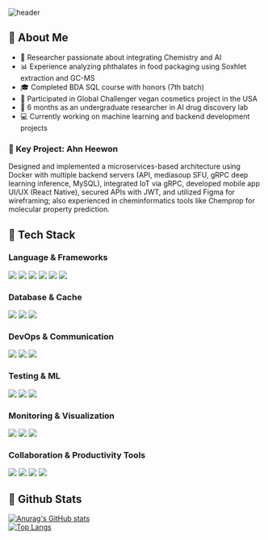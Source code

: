 <div>

<!-- Header -->
![header](https://capsule-render.vercel.app/api?type=waving&color=0:a8edea,50:31c6be,100:a0f1b8&height=300&section=header&text=ChemoDEV.ai&fontSize=50&fontAlignY=35&fontColor=ffffff&desc=💡%20Coding%20in%20the%20language%20of%20science%2C%20imagining%20with%20AI&descAlignY=70&descAlign=50)

</div>

<div>

## 👀 About Me
- 🧪 Researcher passionate about integrating Chemistry and AI  
- 📊 Experience analyzing phthalates in food packaging using Soxhlet extraction and GC-MS
- 🎓 Completed BDA SQL course with honors (7th batch)
- 🌱 Participated in Global Challenger vegan cosmetics project in the USA
- 🔬 6 months as an undergraduate researcher in AI drug discovery lab
- 💻 Currently working on machine learning and backend development projects  

### 🚀 Key Project: Ahn Heewon
Designed and implemented a microservices-based architecture using Docker with multiple backend servers (API, mediasoup SFU, gRPC deep learning inference, MySQL), integrated IoT via gRPC, developed mobile app UI/UX (React Native), secured APIs with JWT, and utilized Figma for wireframing; also experienced in cheminformatics tools like Chemprop for molecular property prediction.
  
## 🧱 Tech Stack
### Language & Frameworks  
<img src="https://img.shields.io/badge/Python-3776AB?style=flat-square&logo=Python&logoColor=white" /> 
<img src="https://img.shields.io/badge/JavaScript-F7DF1E?style=flat-square&logo=JavaScript&logoColor=white" /> 
<img src="https://img.shields.io/badge/Node.js-339933?style=flat-square&logo=Node.js&logoColor=white" />  
<img src="https://img.shields.io/badge/React-61DAFB?style=flat-square&logo=React&logoColor=white" />  
<img src="https://img.shields.io/badge/React_Native-61DAFB?style=flat-square&logo=React&logoColor=white" />  
<img src="https://img.shields.io/badge/FastAPI-009688?style=flat-square" />  

### Database & Cache  
<img src="https://img.shields.io/badge/MySQL-4479A1?style=flat-square&logo=MySQL&logoColor=white" />  
<img src="https://img.shields.io/badge/Redis-DC382D?style=flat-square&logo=Redis&logoColor=white" />  
<img src="https://img.shields.io/badge/SQLite-003B57?style=flat-square&logo=SQLite&logoColor=white" />  

### DevOps & Communication  
<img src="https://img.shields.io/badge/Docker-2496ED?style=flat-square&logo=Docker&logoColor=white" />  
<img src="https://img.shields.io/badge/gRPC-4285F4?style=flat-square&logo=gRPC&logoColor=white" />  
<img src="https://img.shields.io/badge/Mediasoup-000000?style=flat-square" />  

### Testing & ML  
<img src="https://img.shields.io/badge/Selenium-43B02A?style=flat-square&logo=Selenium&logoColor=white" />  
<img src="https://img.shields.io/badge/PyTorch-EE4C2C?style=flat-square&logo=PyTorch&logoColor=white" />  
<img src="https://img.shields.io/badge/TensorFlow-FF6F00?style=flat-square&logo=TensorFlow&logoColor=white" />  

### Monitoring & Visualization  
<img src="https://img.shields.io/badge/Prometheus-E6522C?style=flat-square&logo=Prometheus&logoColor=white" />  
<img src="https://img.shields.io/badge/Grafana-F46800?style=flat-square&logo=Grafana&logoColor=white" />  
<img src="https://img.shields.io/badge/Tableau-E97627?style=flat-square&logo=Tableau&logoColor=white" />  

### Collaboration & Productivity Tools  
<img src="https://img.shields.io/badge/Slack-4A154B?style=flat-square&logo=Slack&logoColor=white" />  
<img src="https://img.shields.io/badge/Git-F05032?style=flat-square&logo=git&logoColor=white" />  
<img src="https://img.shields.io/badge/Figma-F24E1E?style=flat-square&logo=figma&logoColor=white" />  
<img src="https://img.shields.io/badge/Notion-000000?style=flat-square&logo=notion&logoColor=white" />  
<br/>

## 🤔 Github Stats
[![Anurag's GitHub stats](https://github-readme-stats.vercel.app/api?username=dukduk12&show_icons=true&theme=radical)](https://github.com/dukduk12)
<br/>
[![Top Langs](https://github-readme-stats.vercel.app/api/top-langs/?username=dukduk12&layout=compact&theme=radical)](https://github.com/dukduk12)
</div>
